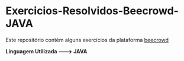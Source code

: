 # Exercicios-Resolvidos-Beecrowd-JAVA
Este repositório contém alguns exercícios da plataforma [beecrowd](https://www.beecrowd.com.br/)

**Linguagem Utilizada ---> JAVA**


 
